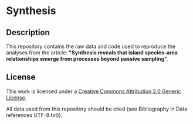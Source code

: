 # Synthesis 

## Description

This repository contains the raw data and code used to reproduce the analyses from the article: 
**"Synthesis reveals that island species-area relationships emerge from processes beyond passive sampling"**.

## License
 
 
This work is licensed under a [Creative Commons Attribution 2.0 Generic License](https://creativecommons.org/licenses/by/2.0/).


All data used from this repository should be cited (see Bibliography in Data references UTF-8.txt)).
